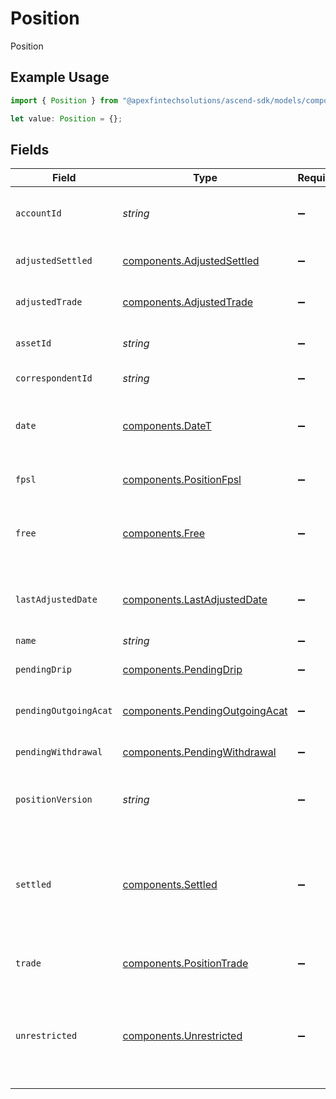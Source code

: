 # Position

Position

## Example Usage

```typescript
import { Position } from "@apexfintechsolutions/ascend-sdk/models/components";

let value: Position = {};
```

## Fields

| Field                                                                                                                                                                                                                                                                                                                                       | Type                                                                                                                                                                                                                                                                                                                                        | Required                                                                                                                                                                                                                                                                                                                                    | Description                                                                                                                                                                                                                                                                                                                                 | Example                                                                                                                                                                                                                                                                                                                                     |
| ------------------------------------------------------------------------------------------------------------------------------------------------------------------------------------------------------------------------------------------------------------------------------------------------------------------------------------------- | ------------------------------------------------------------------------------------------------------------------------------------------------------------------------------------------------------------------------------------------------------------------------------------------------------------------------------------------- | ------------------------------------------------------------------------------------------------------------------------------------------------------------------------------------------------------------------------------------------------------------------------------------------------------------------------------------------- | ------------------------------------------------------------------------------------------------------------------------------------------------------------------------------------------------------------------------------------------------------------------------------------------------------------------------------------------- | ------------------------------------------------------------------------------------------------------------------------------------------------------------------------------------------------------------------------------------------------------------------------------------------------------------------------------------------- |
| `accountId`                                                                                                                                                                                                                                                                                                                                 | *string*                                                                                                                                                                                                                                                                                                                                    | :heavy_minus_sign:                                                                                                                                                                                                                                                                                                                          | A globally unique identifier referencing a single account; this is the main identifier for an account used for machine-to-machine interactions                                                                                                                                                                                              | 01HBRQ5BW6ZAY4BNWP4GWRD80X                                                                                                                                                                                                                                                                                                                  |
| `adjustedSettled`                                                                                                                                                                                                                                                                                                                           | [components.AdjustedSettled](../../models/components/adjustedsettled.md)                                                                                                                                                                                                                                                                    | :heavy_minus_sign:                                                                                                                                                                                                                                                                                                                          | `settled` + any as of settled amounts for the date                                                                                                                                                                                                                                                                                          | {<br/>"value": "0.25"<br/>}                                                                                                                                                                                                                                                                                                                 |
| `adjustedTrade`                                                                                                                                                                                                                                                                                                                             | [components.AdjustedTrade](../../models/components/adjustedtrade.md)                                                                                                                                                                                                                                                                        | :heavy_minus_sign:                                                                                                                                                                                                                                                                                                                          | `trade` + any as of trade amounts for the date                                                                                                                                                                                                                                                                                              | {<br/>"value": "0.25"<br/>}                                                                                                                                                                                                                                                                                                                 |
| `assetId`                                                                                                                                                                                                                                                                                                                                   | *string*                                                                                                                                                                                                                                                                                                                                    | :heavy_minus_sign:                                                                                                                                                                                                                                                                                                                          | An Apex-provided, global identifier created on a per asset bases which provides connectivity across all areas                                                                                                                                                                                                                               | 1000                                                                                                                                                                                                                                                                                                                                        |
| `correspondentId`                                                                                                                                                                                                                                                                                                                           | *string*                                                                                                                                                                                                                                                                                                                                    | :heavy_minus_sign:                                                                                                                                                                                                                                                                                                                          | The correspondent id associated with the account for the position                                                                                                                                                                                                                                                                           | 01AB2CDEAYOAK3ADJA4FJZCXZA                                                                                                                                                                                                                                                                                                                  |
| `date`                                                                                                                                                                                                                                                                                                                                      | [components.DateT](../../models/components/datet.md)                                                                                                                                                                                                                                                                                        | :heavy_minus_sign:                                                                                                                                                                                                                                                                                                                          | The date for which the positions were calculated                                                                                                                                                                                                                                                                                            | {<br/>"day": 14,<br/>"month": 5,<br/>"year": 2024<br/>}                                                                                                                                                                                                                                                                                     |
| `fpsl`                                                                                                                                                                                                                                                                                                                                      | [components.PositionFpsl](../../models/components/positionfpsl.md)                                                                                                                                                                                                                                                                          | :heavy_minus_sign:                                                                                                                                                                                                                                                                                                                          | Quantity of asset in use by the FPSL program. Should not be used by currency assets                                                                                                                                                                                                                                                         | {<br/>"value": "0.25"<br/>}                                                                                                                                                                                                                                                                                                                 |
| `free`                                                                                                                                                                                                                                                                                                                                      | [components.Free](../../models/components/free.md)                                                                                                                                                                                                                                                                                          | :heavy_minus_sign:                                                                                                                                                                                                                                                                                                                          | Quantity of asset available for allocation for use by the FPSL program. Raw bucket values. These denote that a position is allocated to this purpose. Values may be negative                                                                                                                                                                | {<br/>"value": "0"<br/>}                                                                                                                                                                                                                                                                                                                    |
| `lastAdjustedDate`                                                                                                                                                                                                                                                                                                                          | [components.LastAdjustedDate](../../models/components/lastadjusteddate.md)                                                                                                                                                                                                                                                                  | :heavy_minus_sign:                                                                                                                                                                                                                                                                                                                          | The most recent date an adjustment occurred                                                                                                                                                                                                                                                                                                 | {<br/>"day": 14,<br/>"month": 5,<br/>"year": 2024<br/>}                                                                                                                                                                                                                                                                                     |
| `name`                                                                                                                                                                                                                                                                                                                                      | *string*                                                                                                                                                                                                                                                                                                                                    | :heavy_minus_sign:                                                                                                                                                                                                                                                                                                                          | accounts/{account_id}/positions/{position_id}                                                                                                                                                                                                                                                                                               | accounts/{account_id}/positions/{position_id}                                                                                                                                                                                                                                                                                               |
| `pendingDrip`                                                                                                                                                                                                                                                                                                                               | [components.PendingDrip](../../models/components/pendingdrip.md)                                                                                                                                                                                                                                                                            | :heavy_minus_sign:                                                                                                                                                                                                                                                                                                                          | Quantity of currency from a dividend being reserved for reinvestment. should not be used by non-currency assets                                                                                                                                                                                                                             | {<br/>"value": "0.25"<br/>}                                                                                                                                                                                                                                                                                                                 |
| `pendingOutgoingAcat`                                                                                                                                                                                                                                                                                                                       | [components.PendingOutgoingAcat](../../models/components/pendingoutgoingacat.md)                                                                                                                                                                                                                                                            | :heavy_minus_sign:                                                                                                                                                                                                                                                                                                                          | Quantity/ amount of asset restricted due to an outgoing acat request                                                                                                                                                                                                                                                                        | {<br/>"value": "0.25"<br/>}                                                                                                                                                                                                                                                                                                                 |
| `pendingWithdrawal`                                                                                                                                                                                                                                                                                                                         | [components.PendingWithdrawal](../../models/components/pendingwithdrawal.md)                                                                                                                                                                                                                                                                | :heavy_minus_sign:                                                                                                                                                                                                                                                                                                                          | Quantity of currency being reserved for withdrawal. should not be used by non-currency assets                                                                                                                                                                                                                                               | {<br/>"value": "0.25"<br/>}                                                                                                                                                                                                                                                                                                                 |
| `positionVersion`                                                                                                                                                                                                                                                                                                                           | *string*                                                                                                                                                                                                                                                                                                                                    | :heavy_minus_sign:                                                                                                                                                                                                                                                                                                                          | The position version for an asset/account combo. This number only increases, such that larger `position_version`s are newer than lower ones.                                                                                                                                                                                                | 302365697638401                                                                                                                                                                                                                                                                                                                             |
| `settled`                                                                                                                                                                                                                                                                                                                                   | [components.Settled](../../models/components/settled.md)                                                                                                                                                                                                                                                                                    | :heavy_minus_sign:                                                                                                                                                                                                                                                                                                                          | Computed fieldsOriginal Settled Position before and as-of changesComputed based on the bucket values to represet the total settled position in an account  Currently defined as `free` + `fpsl` + `pending_outgoing_acat` + `drip` + `pending_withdrawal`, but if/when new buckets are added this value will need to change to reflect them | {<br/>"value": "1.25"<br/>}                                                                                                                                                                                                                                                                                                                 |
| `trade`                                                                                                                                                                                                                                                                                                                                     | [components.PositionTrade](../../models/components/positiontrade.md)                                                                                                                                                                                                                                                                        | :heavy_minus_sign:                                                                                                                                                                                                                                                                                                                          | original trade position                                                                                                                                                                                                                                                                                                                     | {<br/>"value": "0.25"<br/>}                                                                                                                                                                                                                                                                                                                 |
| `unrestricted`                                                                                                                                                                                                                                                                                                                              | [components.Unrestricted](../../models/components/unrestricted.md)                                                                                                                                                                                                                                                                          | :heavy_minus_sign:                                                                                                                                                                                                                                                                                                                          | Computed based on the bucket values to represent the total unrestricted position in an account. Will always be less than or equal to `settled`  settled - (pending_outgoing_acat + pending_drip + pending_withdrawal) ; however, if/when the API adds new buckets, Apex may adjust this to either incorporate the new value or not          | {<br/>"value": "0.25"<br/>}                                                                                                                                                                                                                                                                                                                 |
